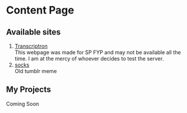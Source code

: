 # Content Page
## Available sites
1. [Transcriptron](https://tt.ebby.tk:1337/)
   <br> This webpage was made for SP FYP and may not be available all the time. I am at the mercy of whoever decides to test the server.
2. [socks](https://socks.ebby.tk/)
   <br> Old tumblr meme
   
## My Projects
Coming Soon

